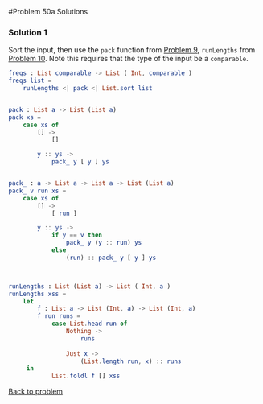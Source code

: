 #Problem 50a Solutions

### Solution 1
Sort the input, then use the ```pack``` function from [Problem 9](../p/p09.md), ```runLengths``` from [Problem 10](../p/p10.md). Note this requires that the type of the input be a ```comparable```. 

```elm
freqs : List comparable -> List ( Int, comparable )
freqs list =
    runLengths <| pack <| List.sort list


pack : List a -> List (List a)
pack xs =
    case xs of
        [] ->
            []

        y :: ys ->
            pack_ y [ y ] ys


pack_ : a -> List a -> List a -> List (List a)
pack_ v run xs =
    case xs of
        [] ->
            [ run ]

        y :: ys ->
            if y == v then
                pack_ y (y :: run) ys
            else
                (run) :: pack_ y [ y ] ys



runLengths : List (List a) -> List ( Int, a )
runLengths xss =
    let
        f : List a -> List (Int, a) -> List (Int, a)
        f run runs =
            case List.head run of
                Nothing ->
                    runs
           
                Just x ->
                    (List.length run, x) :: runs
     in 
            List.foldl f [] xss 
```

[Back to problem](../p/p50a.md)